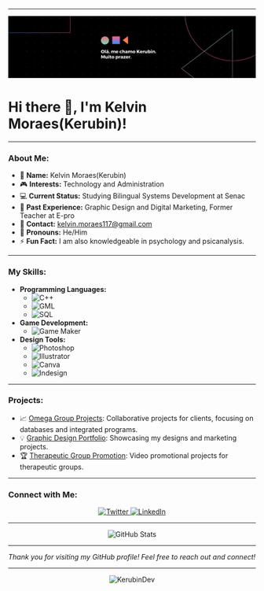
---

![Banner](https://github.com/KerubinDev/KerubinDev/blob/main/BannerImage.png)

# Hi there 👋, I'm Kelvin Moraes(Kerubin)!

---

### About Me:
- 🌟 **Name:** Kelvin Moraes(Kerubin)
- 🎮 **Interests:** Technology and Administration
- 💻 **Current Status:** Studying Bilingual Systems Development at Senac
- 🎨 **Past Experience:** Graphic Design and Digital Marketing, Former Teacher at E-pro
- 📧 **Contact:** [kelvin.moraes117@gmail.com](mailto:kelvin.moraes117@gmail.com)
- 👤 **Pronouns:** He/Him
- ⚡ **Fun Fact:** I am also knowledgeable in psychology and psicanalysis.

---

### My Skills:
- **Programming Languages:** 
  - ![C++](https://img.shields.io/badge/-C++-00599C?style=flat-square&logo=c%2B%2B&logoColor=white)
  - ![GML](https://img.shields.io/badge/-GML-074050?style=flat-square)
  - ![SQL](https://img.shields.io/badge/-SQL-336791?style=flat-square&logo=postgresql&logoColor=white)
- **Game Development:**
  - ![Game Maker](https://img.shields.io/badge/-Game%20Maker-83B81A?style=flat-square&logo=gamemaker&logoColor=white)
- **Design Tools:**
  - ![Photoshop](https://img.shields.io/badge/-Photoshop-31A8FF?style=flat-square&logo=adobephotoshop&logoColor=white)
  - ![Illustrator](https://img.shields.io/badge/-Illustrator-FF9A00?style=flat-square&logo=adobeillustrator&logoColor=white)
  - ![Canva](https://img.shields.io/badge/-Canva-00C4CC?style=flat-square&logo=canva&logoColor=white)
  - ![Indesign](https://img.shields.io/badge/-Indesign-FF3366?style=flat-square&logo=adobeindesign&logoColor=white)

---

### Projects:
- 📈 [Omega Group Projects](#): Collaborative projects for clients, focusing on databases and integrated programs.
- 💡 [Graphic Design Portfolio](#): Showcasing my designs and marketing projects.
- 🏆 [Therapeutic Group Promotion](#): Video promotional projects for therapeutic groups.

---

### Connect with Me:
<div align="center">
  <a href="https://x.com/KERUBIN_m?s=09" target="_blank">
    <img src="https://img.shields.io/badge/Twitter-1DA1F2?style=flat-square&logo=twitter&logoColor=white" alt="Twitter">
  </a>
  <a href="https://linkedin.com/in/Kelvin-Moraes" target="_blank">
    <img src="https://img.shields.io/badge/LinkedIn-0077B5?style=flat-square&logo=linkedin&logoColor=white" alt="LinkedIn">
  </a>
</div>

---

<div align="center">
  <img src="https://github-readme-stats.vercel.app/api?username=KerubinDev&show_icons=true&theme=radical" alt="GitHub Stats">
</div>

---

*Thank you for visiting my GitHub profile! Feel free to reach out and connect!*

---

<div align="center">
  <img src="https://komarev.com/ghpvc/?username=KerubinDev&style=flat-square" alt="KerubinDev">
</div>
